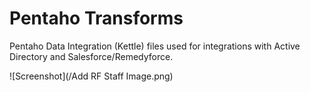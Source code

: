 # Pentaho Transforms

Pentaho Data Integration (Kettle) files used for integrations with Active Directory and Salesforce/Remedyforce.


![Screenshot](/Add RF Staff Image.png)
